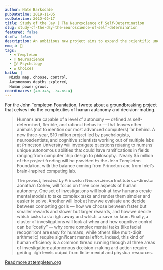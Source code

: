 ```yaml
---
author: Nate Barksdale
pubDatetime: 2019-11-05
modDatetime: 2025-03-17
title: Study of the Day | The Neuroscience of Self-Determination
slug: study-of-the-day-the-neuroscience-of-self-determination
featured: false
draft: false
description: An ambitious new project aims to expand the scientific understanding of human autonomy
emoji: 🧠
tags:
  - 🌀 Templeton
  - 🧠 Neuroscience
  - 🧘‍♂️ Psychology
  - ⚖️ Choices
haiku: |
  Minds map, choose, control,  
  Autonomous depths explored,  
  Human power grows.
coordinates: [40.343, -74.6514]
---
```


For the John Templeton Foundation, I wrote about a groundbreaking project that delves into the complexities of human autonomy and decision-making.

> Humans are capable of a level of autonomy — defined as self-determined, flexible, and rational behavior — that leaves other animals (not to mention our most advanced computers) far behind. A new three-year, $10 million project led by psychologists, neuroscientists, and cognitive scientists working out of multiple labs at Princeton University will investigate questions relating to humans’ unique autonomous abilities that could have ramifications in fields ranging from computer chip design to philosophy.  Nearly $5 million of the project funding will be provided by the John Templeton Foundation, with the balance coming from Princeton and from Intel’s brain-inspired computing lab.
>
> The project, headed by Princeton Neuroscience Institute co-director Jonathan Cohen, will focus on three core aspects of human autonomy. One set of investigations will look at how humans create mental models to take complex tasks and render them simpler and easier to solve. Another will look at how we evaluate and decide between competing goals — how we choose between faster but smaller rewards and slower but larger rewards, and how we decide which tasks to do right away and which to save for later. Finally, a cluster of investigations will look at when and how cognitive control can be “costly” — why some complex mental tasks (like facial recognition) are easy for humans, while others (like multi-digit arithmetic) require significant mental effort. Indeed, this kind of human efficiency is a common thread running through all three areas of investigation: autonomous decision-making and action require getting high levels output from finite mental and physical resources.

[Read more at templeton.org](https://www.templeton.org/news/the-neuroscience-of-self-determination)
